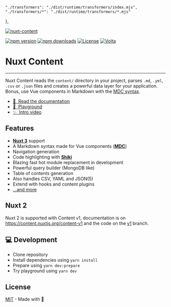     "./transformers": "./dist/runtime/transformers/index.mjs",
    "./transformers/*": "./dist/runtime/transformers/*.mjs"
  },

[![nuxt-content](https://user-images.githubusercontent.com/904724/195312457-e43879c3-f1cc-4b95-9531-e54582aaff47.png "@nuxt/content cover")](https://content.nuxtjs.org)

[![npm version][npm-version-src]][npm-version-href]
[![npm downloads][npm-downloads-src]][npm-downloads-href]
[![License][license-src]][license-href]
[![Volta][volta-src]][volta-href]

# Nuxt Content
---
Nuxt Content reads the `content/` directory in your project, parses `.md`, `.yml`, `.csv` or `.json` files and creates a powerful data layer for your application. Bonus, use Vue components in Markdown with the [MDC syntax](https://content.nuxtjs.org/guide/writing/mdc).

- [📖 &nbsp;Read the documentation](https://content.nuxtjs.org)
- [👾 &nbsp;Playground](https://stackblitz.com/github/nuxt/content/tree/main/examples/essentials/hello-world?file=app.vue)
- [✨ &nbsp;Intro video](https://www.youtube.com/watch?v=o9e12WbKrd8)

## Features

- [**Nuxt 3**](https://v3.nuxtjs.org) support
- A Markdown syntax made for Vue components ([**MDC**](https://content.nuxtjs.org/guide/writing/mdc))
- Navigation generation
- Code highlighting with [**Shiki**](https://shiki.matsu.io)
- Blazing fast hot module replacement in development
- Powerful query builder (MongoDB like)
- Table of contents generation
- Also handles CSV, YAML and JSON(5)
- Extend with hooks and content plugins
- [...and more](https://content.nuxtjs.org)

## Nuxt 2

Nuxt 2 is supported with Content v1, documentation is on https://content.nuxtjs.org/content-v1 and the code on the [v1](https://github.com/nuxt/content/tree/v1) branch.

## 💻 Development

- Clone repository
- Install dependencies using `yarn install`
- Prepare using `yarn dev:prepare`
- Try playground using `yarn dev`

## License

[MIT](./LICENSE) - Made with 💚


[npm-version-src]: https://img.shields.io/npm/v/@nuxt/content/latest.svg?style=flat&colorA=18181B&colorB=28CF8D
[npm-version-href]: https://npmjs.com/package/@nuxt/content

[npm-downloads-src]: https://img.shields.io/npm/dt/@nuxt/content.svg?style=flat&colorA=18181B&colorB=28CF8D
[npm-downloads-href]: https://npmjs.com/package/@nuxt/content

[license-src]: https://img.shields.io/github/license/nuxt/content.svg?style=flat&colorA=18181B&colorB=28CF8D
[license-href]: https://github.com/nuxt/content/blob/main/LICENSE


[volta-src]: https://user-images.githubusercontent.com/904724/209143798-32345f6c-3cf8-4e06-9659-f4ace4a6acde.svg
[volta-href]: https://volta.net/nuxt/content?utm_source=readme_nuxt_content
